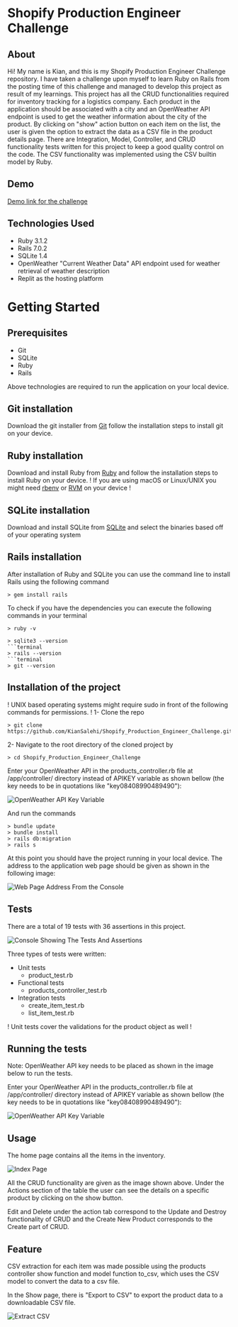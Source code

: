 # Shopify Production Engineer Challenge

## About
Hi! My name is Kian, and this is my Shopify Production Engineer Challenge repository. I have taken a challenge upon myself to learn Ruby on Rails from the posting time of this challenge and managed to develop this project as result of my learnings. This project has all the CRUD functionalities required for inventory tracking for a logistics company. Each product in the application should be associated with a city and an OpenWeather API endpoint is used to get the weather information about the city of the product. By clicking on "show" action button on each item on the list, the user is given the option to extract the data as a CSV file in the product details page. There are Integration, Model, Controller, and CRUD functionality tests written for this project to keep a good quality control on the code. The CSV functionality was implemented using the CSV builtin model by Ruby. 

## Demo
[Demo link for the challenge](https://ShopifyProductionEngineerChallenge.kiansalehi.repl.co)
## Technologies Used
* Ruby 3.1.2
* Rails 7.0.2
* SQLite 1.4
* OpenWeather "Current Weather Data" API endpoint used for weather retrieval of weather description
* Replit as the hosting platform

# Getting Started
## Prerequisites
* Git
* SQLite
* Ruby
* Rails

Above technologies are required to run the application on your local device.
## Git installation
Download the git installer from [Git](https://git-scm.com/downloads) follow the installation steps to install git on your device.
## Ruby installation
Download and install Ruby from [Ruby](https://www.ruby-lang.org/en/downloads/) and follow the installation steps to install Ruby on your device.
! If you are using macOS or Linux/UNIX you might need [rbenv](https://github.com/rbenv/rbenv) or [RVM](http://rvm.io/) on your device !
## SQLite installation
Download and install SQLite from [SQLite](https://www.sqlite.org/download.html) and select the binaries based off of your operating system
## Rails installation
After installation of Ruby and SQLite you can use the command line to install Rails using the following command
```terminal
> gem install rails
```
To check if you have the dependencies you can execute the following commands in your terminal
```terminal
> ruby -v
```
```terminal
> sqlite3 --version
```terminal
> rails --version
```terminal
> git --version
```
## Installation of the project
! UNIX based operating systems might require sudo in front of the following commands for permissions. !
1- Clone the repo
```git
> git clone https://github.com/KianSalehi/Shopify_Production_Engineer_Challenge.git
```
2- Navigate to the root directory of the cloned project by
```terminal
> cd Shopify_Production_Engineer_Challenge
```
Enter your OpenWeather API in the products_controller.rb file at /app/controller/ directory instead of APIKEY variable as shown bellow (the key needs to be in quotations like "key08408990489490"):

![OpenWeather API Key Variable](/readme_pictures/OpenWeather_API_Key.png)

And run the commands
```terminal
> bundle update
> bundle install
> rails db:migration
> rails s
```
At this point you should have the project running in your local device. The address to the application web page should be given as shown in the following image:

![Web Page Address From the Console](/readme_pictures/Console_starting_project_link.png)

## Tests
There are a total of 19 tests with 36 assertions in this project.

![Console Showing The Tests And Assertions](/readme_pictures/Tests.png)

Three types of tests were written:
* Unit tests 
    * product_test.rb
* Functional tests
    * products_controller_test.rb
* Integration tests
    * create_item_test.rb
    * list_item_test.rb

! Unit tests cover the validations for the product object as well !

## Running the tests

Note: OpenWeather API key needs to be placed as shown in the image below to run the tests.

Enter your OpenWeather API in the products_controller.rb file at /app/controller/ directory instead of APIKEY variable as shown bellow (the key needs to be in quotations like "key08408990489490"):

![OpenWeather API Key Variable](/readme_pictures/OpenWeather_API_Key.png)

## Usage
The home page contains all the items in the inventory.

![Index Page](/readme_pictures/List_Items_Index.png)

All the CRUD functionality are given as the image shown above. Under the Actions section of the table the user can see the details on a specific product by clicking on the show button. 

Edit and Delete under the action tab correspond to the Update and Destroy functionality of CRUD and the Create New Product corresponds to the Create part of CRUD. 

## Feature

CSV extraction for each item was made possible using the products controller show function and model function to_csv, which uses the CSV model to convert the data to a csv file.

In the Show page, there is "Export to CSV" to export the product data to a downloadable CSV file.

![Extract CSV](/readme_pictures/Extracting_CSV.png)
